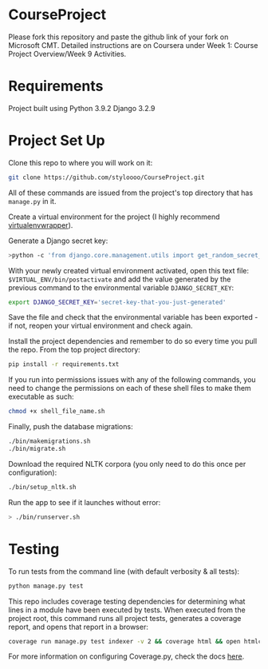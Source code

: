 # CourseProject

Please fork this repository and paste the github link of your fork on Microsoft CMT. Detailed instructions are on Coursera under Week 1: Course Project Overview/Week 9 Activities.

# Requirements
Project built using Python 3.9.2
Django 3.2.9

# Project Set Up 
Clone this repo to where you will work on it:
```sh
git clone https://github.com/styloooo/CourseProject.git
```

All of these commands are issued from the project's top directory that has `manage.py` in it.

Create a virtual environment for the project (I highly recommend [virtualenvwrapper](https://virtualenvwrapper.readthedocs.io/en/latest/)).

Generate a Django secret key:
```sh
>python -c 'from django.core.management.utils import get_random_secret_key; print(get_random_secret_key())'
```
With your newly created virtual environment activated, open this text file: `$VIRTUAL_ENV/bin/postactivate` and add the value generated by the previous command to the environmental variable `DJANGO_SECRET_KEY`:

```sh
export DJANGO_SECRET_KEY='secret-key-that-you-just-generated'
```

Save the file and check that the environmental variable has been exported - if not, reopen your virtual environment and check again. 

Install the project dependencies and remember to do so every time you pull the repo. From the top project directory:
```sh
pip install -r requirements.txt
```

If you run into permissions issues with any of the following commands, you need to change the permissions on each of these shell files to make them executable as such:

```sh
chmod +x shell_file_name.sh
```

Finally, push the database migrations:
```sh
./bin/makemigrations.sh
./bin/migrate.sh
```

Download the required NLTK corpora (you only need to do this once per configuration):
```sh
./bin/setup_nltk.sh
```

Run the app to see if it launches without error:
```sh
> ./bin/runserver.sh
```

# Testing
To run tests from the command line (with default verbosity & all tests):

```sh
python manage.py test
```

This repo includes coverage testing dependencies for determining what lines in a module have been executed by tests. When executed from the project root, this command runs all project tests, generates a coverage report, and opens that report in a browser:

```sh
coverage run manage.py test indexer -v 2 && coverage html && open htmlcov/index.html
```

For more information on configuring Coverage.py, check the docs [here](https://coverage.readthedocs.io/en/6.1.2/).
